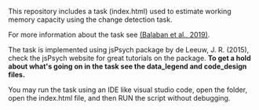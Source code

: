 This repository includes a task (index.html) used to estimate working memory capacity using the change detection task.

For more information about the task see <a href="https://pubmed.ncbi.nlm.nih.gov/31234117/">(Balaban et al., 2019)</a>.

The task is implemented using jsPsych package by de Leeuw, J. R. (2015), check the jsPsych website for great tutorials on the package. 
**To get a hold about what's going on in the task see the data_legend and code_design files.**

You may run the task using an IDE like visual studio code, open the folder, open the index.html file, and then RUN the script without debugging.
